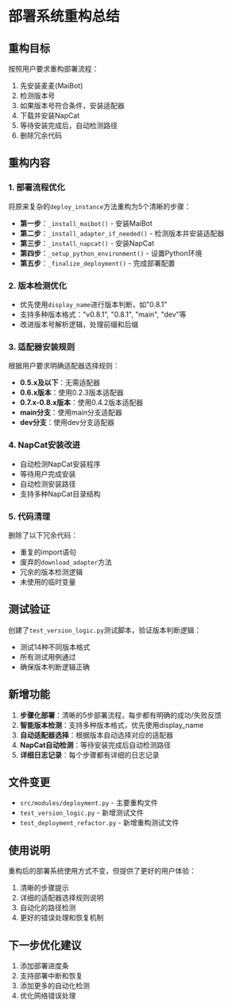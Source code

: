 # 部署系统重构总结

## 重构目标
按照用户要求重构部署流程：
1. 先安装麦麦(MaiBot)
2. 检测版本号
3. 如果版本号符合条件，安装适配器
4. 下载并安装NapCat
5. 等待安装完成后，自动检测路径
6. 删除冗余代码

## 重构内容

### 1. 部署流程优化
将原来复杂的`deploy_instance`方法重构为5个清晰的步骤：

- **第一步**：`_install_maibot()` - 安装MaiBot
- **第二步**：`_install_adapter_if_needed()` - 检测版本并安装适配器
- **第三步**：`_install_napcat()` - 安装NapCat
- **第四步**：`_setup_python_environment()` - 设置Python环境
- **第五步**：`_finalize_deployment()` - 完成部署配置

### 2. 版本检测优化
- 优先使用`display_name`进行版本判断，如"0.8.1"
- 支持多种版本格式："v0.8.1", "0.8.1", "main", "dev"等
- 改进版本号解析逻辑，处理前缀和后缀

### 3. 适配器安装规则
根据用户要求明确适配器选择规则：

- **0.5.x及以下**：无需适配器
- **0.6.x版本**：使用0.2.3版本适配器
- **0.7.x-0.8.x版本**：使用0.4.2版本适配器
- **main分支**：使用main分支适配器
- **dev分支**：使用dev分支适配器

### 4. NapCat安装改进
- 自动检测NapCat安装程序
- 等待用户完成安装
- 自动检测安装路径
- 支持多种NapCat目录结构

### 5. 代码清理
删除了以下冗余代码：
- 重复的import语句
- 废弃的`download_adapter`方法
- 冗余的版本检测逻辑
- 未使用的临时变量

## 测试验证
创建了`test_version_logic.py`测试脚本，验证版本判断逻辑：
- 测试14种不同版本格式
- 所有测试用例通过
- 确保版本判断逻辑正确

## 新增功能
1. **步骤化部署**：清晰的5步部署流程，每步都有明确的成功/失败反馈
2. **智能版本检测**：支持多种版本格式，优先使用display_name
3. **自动适配器选择**：根据版本自动选择对应的适配器
4. **NapCat自动检测**：等待安装完成后自动检测路径
5. **详细日志记录**：每个步骤都有详细的日志记录

## 文件变更
- `src/modules/deployment.py` - 主要重构文件
- `test_version_logic.py` - 新增测试文件
- `test_deployment_refactor.py` - 新增重构测试文件

## 使用说明
重构后的部署系统使用方式不变，但提供了更好的用户体验：
1. 清晰的步骤提示
2. 详细的适配器选择规则说明
3. 自动化的路径检测
4. 更好的错误处理和恢复机制

## 下一步优化建议
1. 添加部署进度条
2. 支持部署中断和恢复
3. 添加更多的自动化检测
4. 优化网络错误处理
